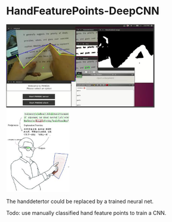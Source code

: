 # HandFeaturePoints-DeepCNN

<img src="figures/demo.jpg" height="223px">
<img src="figures/method.jpg" height="223px">

The handdetertor could be replaced by a trained neural net. 

Todo: use manually classified hand feature points to train a CNN.


